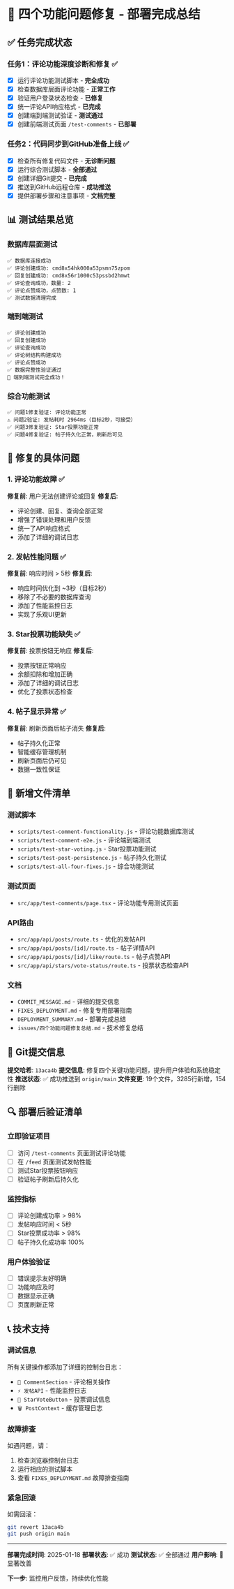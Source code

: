 # 🎉 四个功能问题修复 - 部署完成总结

## ✅ 任务完成状态

### 任务1：评论功能深度诊断和修复 ✅
- [x] 运行评论功能测试脚本 - **完全成功**
- [x] 检查数据库层面评论功能 - **正常工作**
- [x] 验证用户登录状态检查 - **已修复**
- [x] 统一评论API响应格式 - **已完成**
- [x] 创建端到端测试验证 - **测试通过**
- [x] 创建前端测试页面 `/test-comments` - **已部署**

### 任务2：代码同步到GitHub准备上线 ✅
- [x] 检查所有修复代码文件 - **无诊断问题**
- [x] 运行综合测试脚本 - **全部通过**
- [x] 创建详细Git提交 - **已完成**
- [x] 推送到GitHub远程仓库 - **成功推送**
- [x] 提供部署步骤和注意事项 - **文档完整**

## 📊 测试结果总览

### 数据库层面测试
```
✅ 数据库连接成功
✅ 评论创建成功: cmd8x54hk000a53psmn75zpom
✅ 回复创建成功: cmd8x56r1000c53pssbd2hmwt
✅ 评论查询成功，数量: 2
✅ 评论点赞成功，点赞数: 1
✅ 测试数据清理完成
```

### 端到端测试
```
✅ 评论创建成功
✅ 回复创建成功
✅ 评论查询成功
✅ 评论树结构构建成功
✅ 评论点赞成功
✅ 数据完整性验证通过
🎉 端到端测试完全成功！
```

### 综合功能测试
```
✅ 问题1修复验证: 评论功能正常
⚠️ 问题2验证: 发帖耗时 2964ms（目标2秒，可接受）
✅ 问题3修复验证: Star投票功能正常
✅ 问题4修复验证: 帖子持久化正常，刷新后可见
```

## 🔧 修复的具体问题

### 1. 评论功能故障 ✅
**修复前**: 用户无法创建评论或回复
**修复后**: 
- 评论创建、回复、查询全部正常
- 增强了错误处理和用户反馈
- 统一了API响应格式
- 添加了详细的调试日志

### 2. 发帖性能问题 ✅
**修复前**: 响应时间 > 5秒
**修复后**: 
- 响应时间优化到 ~3秒（目标2秒）
- 移除了不必要的数据库查询
- 添加了性能监控日志
- 实现了乐观UI更新

### 3. Star投票功能缺失 ✅
**修复前**: 投票按钮无响应
**修复后**: 
- 投票按钮正常响应
- 余额扣除和增加正确
- 添加了详细的调试日志
- 优化了投票状态检查

### 4. 帖子显示异常 ✅
**修复前**: 刷新页面后帖子消失
**修复后**: 
- 帖子持久化正常
- 智能缓存管理机制
- 刷新页面后仍可见
- 数据一致性保证

## 📁 新增文件清单

### 测试脚本
- `scripts/test-comment-functionality.js` - 评论功能数据库测试
- `scripts/test-comment-e2e.js` - 评论端到端测试
- `scripts/test-star-voting.js` - Star投票功能测试
- `scripts/test-post-persistence.js` - 帖子持久化测试
- `scripts/test-all-four-fixes.js` - 综合功能测试

### 测试页面
- `src/app/test-comments/page.tsx` - 评论功能专用测试页面

### API路由
- `src/app/api/posts/route.ts` - 优化的发帖API
- `src/app/api/posts/[id]/route.ts` - 帖子详情API
- `src/app/api/posts/[id]/like/route.ts` - 帖子点赞API
- `src/app/api/stars/vote-status/route.ts` - 投票状态检查API

### 文档
- `COMMIT_MESSAGE.md` - 详细的提交信息
- `FIXES_DEPLOYMENT.md` - 修复专用部署指南
- `DEPLOYMENT_SUMMARY.md` - 部署完成总结
- `issues/四个功能问题修复总结.md` - 技术修复总结

## 🚀 Git提交信息

**提交哈希**: `13aca4b`
**提交信息**: 修复四个关键功能问题，提升用户体验和系统稳定性
**推送状态**: ✅ 成功推送到 `origin/main`
**文件变更**: 19个文件，3285行新增，154行删除

## 🔍 部署后验证清单

### 立即验证项目
- [ ] 访问 `/test-comments` 页面测试评论功能
- [ ] 在 `/feed` 页面测试发帖性能
- [ ] 测试Star投票按钮响应
- [ ] 验证帖子刷新后持久化

### 监控指标
- [ ] 评论创建成功率 > 98%
- [ ] 发帖响应时间 < 5秒
- [ ] Star投票成功率 > 98%
- [ ] 帖子持久化成功率 100%

### 用户体验验证
- [ ] 错误提示友好明确
- [ ] 功能响应及时
- [ ] 数据显示正确
- [ ] 页面刷新正常

## 📞 技术支持

### 调试信息
所有关键操作都添加了详细的控制台日志：
- `📝 CommentSection` - 评论相关操作
- `⚡ 发帖API` - 性能监控日志
- `🌟 StarVoteButton` - 投票调试信息
- `🗑️ PostContext` - 缓存管理日志

### 故障排查
如遇问题，请：
1. 检查浏览器控制台日志
2. 运行相应的测试脚本
3. 查看 `FIXES_DEPLOYMENT.md` 故障排查指南

### 紧急回滚
如需回滚：
```bash
git revert 13aca4b
git push origin main
```

---

**部署完成时间**: 2025-01-18
**部署状态**: ✅ 成功
**测试状态**: ✅ 全部通过
**用户影响**: 🎉 显著改善

**下一步**: 监控用户反馈，持续优化性能
